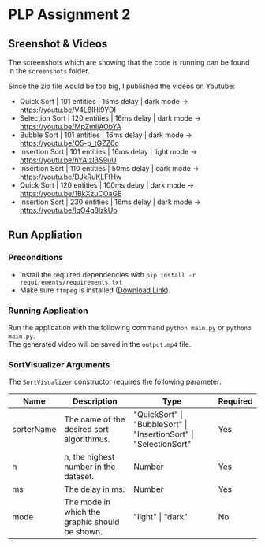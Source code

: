# PLP Assignment 2

## Sreenshot & Videos

The screenshots which are showing that the code is running can be found in the `screenshots` folder.

Since the zip file would be too big, I published the videos on Youtube:

- Quick Sort | 101 entities | 16ms delay | dark mode -> https://youtu.be/V4L8IHl9YDI
- Selection Sort | 120 entities | 16ms delay | dark mode -> https://youtu.be/MpZmIiAObYA
- Bubble Sort | 101 entities | 16ms delay | dark mode -> https://youtu.be/O5-p_tGZZ6o
- Insertion Sort | 101 entities | 16ms delay | light mode -> https://youtu.be/hYAlzI3S9uU
- Insertion Sort | 110 entities | 50ms delay | dark mode -> https://youtu.be/DJkRuKLFfHw
- Quick Sort | 120 entities | 100ms delay | dark mode -> https://youtu.be/1BkXzuCOaGE
- Insertion Sort | 230 entities | 16ms delay | dark mode -> https://youtu.be/lqO4g8lzkUo

## Run Appliation

### Preconditions

- Install the required dependencies with `pip install -r requirements/requirements.txt`
- Make sure `ffmpeg` is installed ([Download Link](https://ffmpeg.org/download.html)).

### Running Application

Run the application with the following command `python main.py` or `python3 main.py`.\
The generated video will be saved in the `output.mp4` file.

### SortVisualizer Arguments

The `SortVisualizer` constructor requires the following parameter:

|     Name   | Description                                    | Type                                                              |  Required |
|------------|------------------------------------------------|-------------------------------------------------------------------|-----------|
| sorterName | The name of the desired sort algorithmus.      | "QuickSort" \| "BubbleSort" \| "InsertionSort" \| "SelectionSort" | Yes       |
| n          | n, the highest number in the dataset.          | Number                                                            | Yes       |
| ms         | The delay in ms.                               | Number                                                            | Yes       |
| mode       | The mode in which the graphic should be shown. | "light" \| "dark"                                                 | No        |
